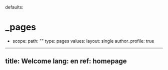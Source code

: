 defaults:
  # _pages
  - scope:
      path: ""
      type: pages
    values:
      layout: single
      author_profile: true
---
title: Welcome
lang: en
ref: homepage
---
